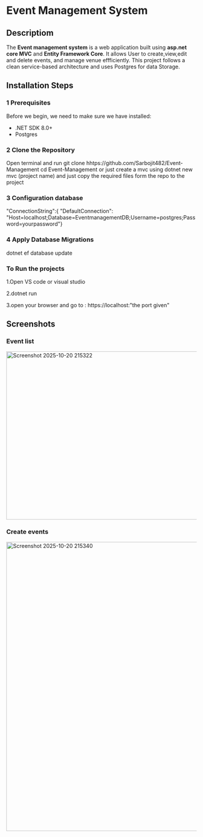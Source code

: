 # Event Management System
## Descriptiom
The **Event management system** is a web application built using **asp.net core MVC** and **Entity Framework Core**.
It allows User to create,view,edit and delete events, and manage venue effficiently.
This project follows a clean service-based architecture and uses Postgres for data Storage.

## Installation Steps
### 1 Prerequisites
Before we begin, we need to make sure we have installed:
- .NET SDK 8.0+
- Postgres
### 2 Clone the Repository 
Open terminal and run
git clone hhtps://github.com/Sarbojit482/Event-Management
cd Event-Management
or just create a mvc using dotnet new mvc (project name) and just copy the required files form the repo to the project

### 3 Configuration database
"ConnectionString":{
"DefaultConnection": "Host=localhost;Database=EventmanagementDB;Username=postgres;Password=yourpassword"}

### 4 Apply Database Migrations
dotnet ef database update

### To Run the projects
1.Open VS code or visual studio

2.dotnet run

3.open your browser and go to : https://localhost:"the port given"


## Screenshots
### Event list
<img width="1615" height="445" alt="Screenshot 2025-10-20 215322" src="https://github.com/user-attachments/assets/4d58a0ac-61b0-4c33-9e86-6a82b50a253f" />

### Create events 
<img width="1597" height="765" alt="Screenshot 2025-10-20 215340" src="https://github.com/user-attachments/assets/674c786c-5534-4faa-bc68-23c05ad079d2" />


